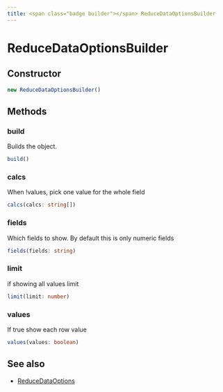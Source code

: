 ```yaml
---
title: <span class="badge builder"></span> ReduceDataOptionsBuilder
---
```

# <span class="badge builder"></span> ReduceDataOptionsBuilder

## Constructor

```typescript
new ReduceDataOptionsBuilder()
```
## Methods

### <span class="badge object-method"></span> build

Builds the object.

```typescript
build()
```

### <span class="badge object-method"></span> calcs

When !values, pick one value for the whole field

```typescript
calcs(calcs: string[])
```

### <span class="badge object-method"></span> fields

Which fields to show.  By default this is only numeric fields

```typescript
fields(fields: string)
```

### <span class="badge object-method"></span> limit

if showing all values limit

```typescript
limit(limit: number)
```

### <span class="badge object-method"></span> values

If true show each row value

```typescript
values(values: boolean)
```

## See also

 * <span class="badge object-type-interface"></span> [ReduceDataOptions](./object-ReduceDataOptions.md)
